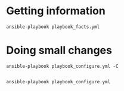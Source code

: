 Getting information
===================

    ansible-playbook playbook_facts.yml


Doing small changes
===================

    ansible-playbook playbook_configure.yml -C


    ansible-playbook playbook_configure.yml 
